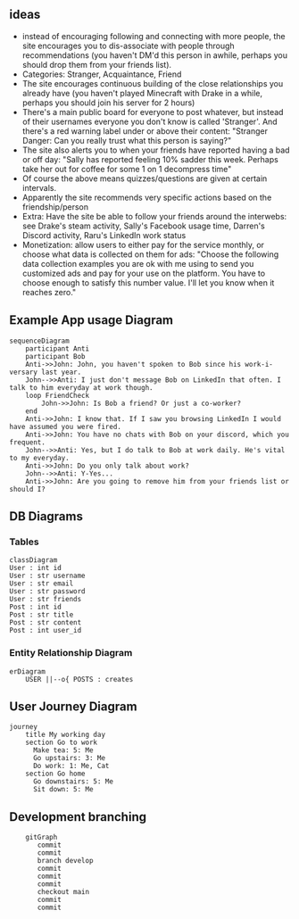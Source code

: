 ## ideas
* instead of encouraging following and connecting with more people, the site encourages you to dis-associate with people through recommendations (you haven't DM'd this person in awhile, perhaps you should drop them from your friends list).
* Categories: Stranger, Acquaintance, Friend
* The site encourages continuous building of the close relationships you already have (you haven't played Minecraft with Drake in a while, perhaps you should join his server for 2 hours)
* There's a main public board for everyone to post whatever, but instead of their usernames everyone you don't know is called 'Stranger'. And there's a red warning label under or above their content: "Stranger Danger: Can you really trust what this person is saying?"
* The site also alerts you to when your friends have reported having a bad or off day: "Sally has reported feeling 10% sadder this week. Perhaps take her out for coffee for some 1 on 1 decompress time"
* Of course the above means quizzes/questions are given at certain intervals. 
* Apparently the site recommends very specific actions based on the friendship/person
* Extra: Have the site be able to follow your friends around the interwebs: see Drake's steam activity, Sally's Facebook usage time, Darren's Discord activity, Raru's LinkedIn work status 
* Monetization: allow users to either pay for the service monthly, or choose what data is collected on them for ads: "Choose the following data collection examples you are ok with me using to send you customized ads and pay for your use on the platform. You have to choose enough to satisfy this number value. I'll let you know when it reaches zero."

## Example App usage Diagram

```mermaid
sequenceDiagram
    participant Anti
    participant Bob
    Anti->>John: John, you haven't spoken to Bob since his work-i-versary last year.
    John-->>Anti: I just don't message Bob on LinkedIn that often. I talk to him everyday at work though.
    loop FriendCheck
        John->>John: Is Bob a friend? Or just a co-worker?
    end
    Anti->>John: I know that. If I saw you browsing LinkedIn I would have assumed you were fired.
    Anti->>John: You have no chats with Bob on your discord, which you frequent.
    John-->>Anti: Yes, but I do talk to Bob at work daily. He's vital to my everyday.
    Anti->>John: Do you only talk about work?
    John-->>Anti: Y-Yes...
    Anti->>John: Are you going to remove him from your friends list or should I?
```

## DB Diagrams
### Tables
```mermaid
classDiagram
User : int id
User : str username
User : str email
User : str password
User : str friends
Post : int id
Post : str title
Post : str content
Post : int user_id
```

### Entity Relationship Diagram 

```mermaid
erDiagram
    USER ||--o{ POSTS : creates
```

## User Journey Diagram

```mermaid
journey
    title My working day
    section Go to work
      Make tea: 5: Me
      Go upstairs: 3: Me
      Do work: 1: Me, Cat
    section Go home
      Go downstairs: 5: Me
      Sit down: 5: Me
```

## Development branching 

```mermaid
    gitGraph
       commit
       commit
       branch develop
       commit
       commit
       commit
       checkout main
       commit
       commit
```
